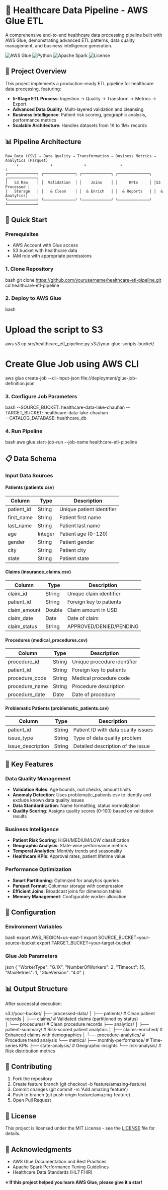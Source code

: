 # 🏥 Healthcare Data Pipeline - AWS Glue ETL

A comprehensive end-to-end healthcare data processing pipeline built with AWS Glue, demonstrating advanced ETL patterns, data quality management, and business intelligence generation.

![AWS Glue](https://img.shields.io/badge/AWS-Glue-FF9900?style=flat-square&logo=amazon-aws)
![Python](https://img.shields.io/badge/Python-3.9-3776AB?style=flat-square&logo=python)
![Apache Spark](https://img.shields.io/badge/Apache-Spark-E25A1C?style=flat-square&logo=apache-spark)
![License](https://img.shields.io/badge/License-MIT-green?style=flat-square)

## 🎯 Project Overview

This project implements a production-ready ETL pipeline for healthcare data processing, featuring:

- **5-Stage ETL Process**: Ingestion → Quality → Transform → Metrics → Export
- **Advanced Data Quality**: Multi-layered validation and cleansing
- **Business Intelligence**: Patient risk scoring, geographic analysis, performance metrics
- **Scalable Architecture**: Handles datasets from 1K to 1M+ records

## 📊 Pipeline Architecture


```
Raw Data (CSV) → Data Quality → Transformation → Business Metrics → Analytics (Parquet)
     ↓              ↓              ↓               ↓                    ↓
┌─────────────┐ ┌──────────────┐ ┌─────────────┐ ┌──────────────┐ ┌─────────────┐
│   S3 Raw    │ │  Validation  │ │    Joins    │ │     KPIs     │ │S3 Processed │
│   Storage   │ │   & Clean    │ │  & Enrich   │ │  & Reports   │ │  & Analytics│
└─────────────┘ └──────────────┘ └─────────────┘ └──────────────┘ └─────────────┘
```

## 🚀 Quick Start

### Prerequisites
- AWS Account with Glue access
- S3 bucket with healthcare data
- IAM role with appropriate permissions

### 1. Clone Repository
bash
git clone https://github.com/yourusername/healthcare-etl-pipeline.git
cd healthcare-etl-pipeline


### 2. Deploy to AWS Glue
bash
# Upload the script to S3
aws s3 cp src/healthcare_etl_pipeline.py s3://your-glue-scripts-bucket/

# Create Glue Job using AWS CLI
aws glue create-job --cli-input-json file://deployment/glue-job-definition.json


### 3. Configure Job Parameters
bash
--SOURCE_BUCKET: healthcare-data-lake-chauhan
--TARGET_BUCKET: healthcare-data-lake-chauhan  
--CATALOG_DATABASE: healthcare_db


### 4. Run Pipeline
bash
aws glue start-job-run --job-name healthcare-etl-pipeline


## 📋 Data Schema

### Input Data Sources

#### Patients (patients.csv)
| Column | Type | Description |
|--------|------|-------------|
| patient_id | String | Unique patient identifier |
| first_name | String | Patient first name |
| last_name | String | Patient last name |
| age | Integer | Patient age (0-120) |
| gender | String | Patient gender |
| city | String | Patient city |
| state | String | Patient state |

#### Claims (insurance_claims.csv)
| Column | Type | Description |
|--------|------|-------------|
| claim_id | String | Unique claim identifier |
| patient_id | String | Foreign key to patients |
| claim_amount | Double | Claim amount in USD |
| claim_date | Date | Date of claim |
| claim_status | String | APPROVED/DENIED/PENDING |

#### Procedures (medical_procedures.csv)
| Column | Type | Description |
|--------|------|-------------|
| procedure_id | String | Unique procedure identifier |
| patient_id | String | Foreign key to patients |
| procedure_code | String | Medical procedure code |
| procedure_name | String | Procedure description |
| procedure_date | Date | Date of procedure |

#### Problematic Patients (problematic_patients.csv)
| Column | Type | Description |
|--------|------|-------------|
| patient_id | String | Patient ID with data quality issues |
| issue_type | String | Type of data quality problem |
| issue_description | String | Detailed description of the issue |

## 🎯 Key Features

### Data Quality Management
- **Validation Rules**: Age bounds, null checks, amount limits
- **Anomaly Detection**: Uses problematic_patients.csv to identify and exclude known data quality issues
- **Data Standardization**: Name formatting, status normalization
- **Quality Scoring**: Assigns quality scores (0-100) based on validation results

### Business Intelligence
- **Patient Risk Scoring**: HIGH/MEDIUM/LOW classification
- **Geographic Analysis**: State-wise performance metrics  
- **Temporal Analytics**: Monthly trends and seasonality
- **Healthcare KPIs**: Approval rates, patient lifetime value

### Performance Optimization
- **Smart Partitioning**: Optimized for analytics queries
- **Parquet Format**: Columnar storage with compression
- **Efficient Joins**: Broadcast joins for dimension tables
- **Memory Management**: Configurable worker allocation


## 🔧 Configuration

### Environment Variables
bash
export AWS_REGION=us-east-1
export SOURCE_BUCKET=your-source-bucket
export TARGET_BUCKET=your-target-bucket


### Glue Job Parameters
json
{
  "WorkerType": "G.1X",
  "NumberOfWorkers": 2,
  "Timeout": 15,
  "MaxRetries": 1,
  "GlueVersion": "4.0"
}


## 📊 Output Structure

After successful execution:

s3://your-bucket/
├── processed-data/
│   ├── patients/           # Clean patient records
│   ├── claims/            # Validated claims (partitioned by status)  
│   └── procedures/        # Clean procedure records
├── analytics/
│   ├── patient-summary/   # Risk-scored patient analytics
│   ├── claims-enriched/   # Enhanced claims with demographics
│   └── procedure-analytics/ # Procedure trend analysis
└── metrics/
    ├── monthly-performance/ # Time-series KPIs
    ├── state-analysis/     # Geographic insights
    └── risk-analysis/      # Risk distribution metrics


## 🤝 Contributing

1. Fork the repository
2. Create feature branch (git checkout -b feature/amazing-feature)
3. Commit changes (git commit -m 'Add amazing feature')
4. Push to branch (git push origin feature/amazing-feature)
5. Open Pull Request

## 📝 License

This project is licensed under the MIT License - see the [LICENSE](LICENSE) file for details.

## 🙏 Acknowledgments

- AWS Glue Documentation and Best Practices
- Apache Spark Performance Tuning Guidelines
- Healthcare Data Standards (HL7 FHIR)


**⭐ If this project helped you learn AWS Glue, please give it a star!**
